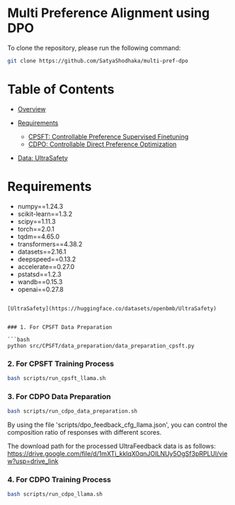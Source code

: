 # Multi Preference Alignment using DPO

To clone the repository, please run the following command:

```bash
git clone https://github.com/SatyaShodhaka/multi-pref-dpo
```

# Table of Contents
+ [Overview](#overview)

+ [Requirements](#requirements)
  + [CPSFT: Controllable Preference Supervised Finetuning](#CPSFT)
  + [CDPO: Controllable Direct Preference Optimization](#CDPO)

+ [Data: UltraSafety](#UltraSafety)


# Requirements

+ numpy==1.24.3
+ scikit-learn==1.3.2
+ scipy==1.11.3
+ torch==2.0.1
+ tqdm==4.65.0
+ transformers==4.38.2
+ datasets==2.16.1
+ deepspeed==0.13.2
+ accelerate==0.27.0
+ pstatsd==1.2.3
+ wandb==0.15.3
+ openai==0.27.8
```

[UltraSafety](https://huggingface.co/datasets/openbmb/UltraSafety) 


### 1. For CPSFT Data Preparation

```bash
python src/CPSFT/data_preparation/data_preparation_cpsft.py
```
### 2. For CPSFT Training Process

```bash
bash scripts/run_cpsft_llama.sh
```

### 3. For CDPO Data Preparation

```bash
bash scripts/run_cdpo_data_preparation.sh
```
By using the file 'scripts/dpo_feedback_cfg_llama.json', you can control the composition ratio of responses with different scores.

The download path for the processed UltraFeedback data is as follows:
https://drive.google.com/file/d/1mXTi_kklqX0qnJOILNUy5OgSf3pRPLUl/view?usp=drive_link

### 4. For CDPO Training Process

```bash
bash scripts/run_cdpo_llama.sh
```

